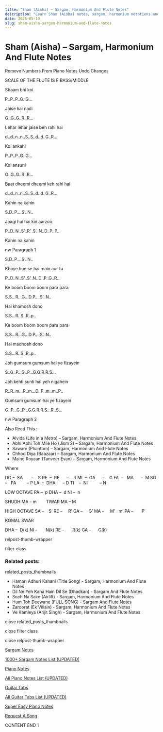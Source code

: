 ```yaml
---
title: "Sham (Aisha) – Sargam, Harmonium And Flute Notes"
description: "Learn Sham (Aisha) notes, sargam, harmonium notations and flute notes. Easy step-by-step tutorial for beginners."
date: 2025-05-19
slug: sham-aisha-sargam-harmonium-and-flute-notes
---
```


# Sham (Aisha) – Sargam, Harmonium And Flute Notes

Remove Numbers From Piano Notes
Undo Changes

SCALE OF THE FLUTE IS F BASS/MIDDLE

Shaam bhi koi

P..P..P..G..G…

Jaise hai nadi

G..G..G..R..R…

Lehar lehar jaise beh rahi hai

d..d..n..n..S..S..d..d..G..R…

Koi ankahi

P..P..P..G..G…

Koi ansuni

G..G..G..R..R…

Baat dheemi dheemi keh rahi hai

d..d..n..n..S..S..d..d..G..R…

Kahin na kahin

S.D..P….S’..N..

Jaagi hui hai koi aarzoo

P..D..N..S’..R’..S’..N..D..P..P…

Kahin na kahin

nw Paragraph 1

S.D..P….S’..N..

Khoye hue se hai main aur tu

P..D..N..S’..S’..N..D..P..G..R…

Ke boom boom boom para para

S.S…R…G…D.P….S’..N..

Hai khamosh dono

S.S…R..S..R..p..

Ke boom boom boom para para

S.S…R…G…D.P….S’..N..

Hai madhosh dono

S.S…R..S..R..p..

Joh gumsum gumsum hai ye fizayein

S..G..P…G..P…G.G.R.R.S…

Joh kehti sunti hai yeh nigahein

R..R..m…R..m…D..P..m..m..P..

Gumsum gumsum hai ye fizayein

G..P…G..P…G.G.R.R.S…R..S…

nw Paragraph 2

Also Read This :-

* Alvida (Life in a Metro) – Sargam, Harmonium And Flute Notes
* Abhi Abhi Toh Mile Ho (Jism 2) – Sargam, Harmonium And Flute Notes
* Saware (Phantom) – Sargam, Harmonium And Flute Notes
* Chhod Diya (Baazaar) – Sargam, Harmonium And Flute Notes
* Maine Royaan (Tanveer Evan) – Sargam, Harmonium And Flute Notes

Where

DO –  SA       –    S
RE  –  RE      –    R
MI  –  GA      –    G
FA  –   MA      –  M
SO  –   PA         – P
LA  –  DHA      – D
TI    –  NI          – N

LOW OCTAVE
PA –  p
DHA –  d
NI –  n

SHUDH MA – m        TIWAR MA – M

HIGH OCTAVE
SA –    S’
RE –     R’
GA –     G’
MA –     M’   m’
PA –       P’

KOMAL SWAR

DHA –  D(k)
NI –       N(k)
RE –       R(k)
GA –      G(k)

relpost-thumb-wrapper

filter-class

### Related posts:

related_posts_thumbnails

* Hamari Adhuri Kahani (Title Song) - Sargam, Harmonium And Flute Notes
* Dil Ne Yeh Kaha Hain Dil Se (Dhadkan) - Sargam And Flute Notes
* Soch Na Sake (Airlift) - Sargam, Harmonium And Flute Notes
* Hum Toh Deewane (FULL SONG) - Sargam And Flute Notes
* Zaroorat (Ek Villain) - Sargam, Harmonium And Flute Notes
* Ve Kamleya (Arijit Singh) - Sargam, Harmonium And Flute Notes

close related_posts_thumbnails

close filter class

close relpost-thumb-wrapper

[Sargam Notes](https://www.notationsworld.com/sargam-notes.html)

[1000+ Sargam Notes List (UPDATED)](https://www.notationsworld.com/all-songs-list-sargam-notes.html)

[Piano Notes](https://www.notationsworld.com/piano-notes.html)

[All Piano Notes List (UPDATED)](https://www.notationsworld.com/all-songs-list-piano-notes.html)

[Guitar Tabs](https://www.notationsworld.com/guitar-tabs.html)

[All Guitar Tabs List (UPDATED)](https://www.notationsworld.com/all-songs-list-guitar-tabs.html)

[Super Easy Piano Notes](https://studywall.in/)

[Request A Song](https://www.notationsworld.com/request-a-song.html)

CONTENT END 1

